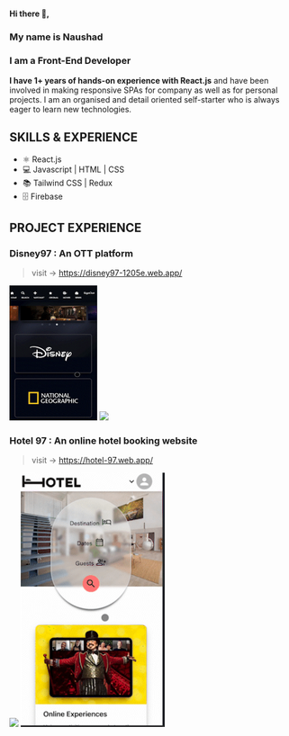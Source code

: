 #### Hi there 👋,
### My name is Naushad
### I am a Front-End Developer


**I have 1+ years of hands-on experience with React.js** and have been involved in making responsive SPAs for company as well as for personal projects. I am an organised and detail oriented self-starter who is always eager to learn new technologies.

## SKILLS & EXPERIENCE
 * ⚛️ React.js
 * 💻 Javascript | HTML | CSS 
 * 📚 Tailwind CSS | Redux 
 * 🗄️ Firebase
 
## PROJECT EXPERIENCE 


### Disney97 : An OTT platform
> visit → https://disney97-1205e.web.app/

<span>  <img src="https://github.com/MNaushad97/Disney97/blob/main/src/features/DisneyMobileHome.gif" width="156" height="239.28" />  </span>
        <img src="https://github.com/MNaushad97/Disney97/blob/main/src/features/DisneyDynamicLink.gif" width="403" />



### Hotel 97 : An online hotel booking website
> visit → https://hotel-97.web.app/
<img src="https://github.com/MNaushad97/Hotel97/blob/main/src/images/hotelWebHome.gif" width="256" />
<img src="https://github.com/MNaushad97/Hotel97/blob/main/src/images/hotelMobileHome.gif" width="256" />




<!--
**MNaushad97/MNaushad97** is a ✨ _special_ ✨ repository because its `README.md` (this file) appears on your GitHub profile.

Here are some ideas to get you started:

- 🔭 I’m currently working on ...
- 🌱 I’m currently learning ...
- 👯 I’m looking to collaborate on ...
- 🤔 I’m looking for help with ...
- 💬 Ask me about ...
- 📫 How to reach me: ...
- 😄 Pronouns: ...
- ⚡ Fun fact: ...
-->
